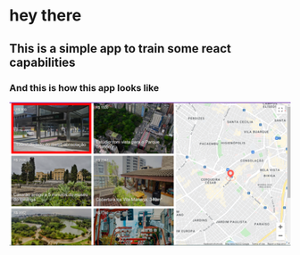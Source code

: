 # hey there

## This is a simple app to train some react capabilities

### And this is how this app looks like

![alt text](public/print.png)
